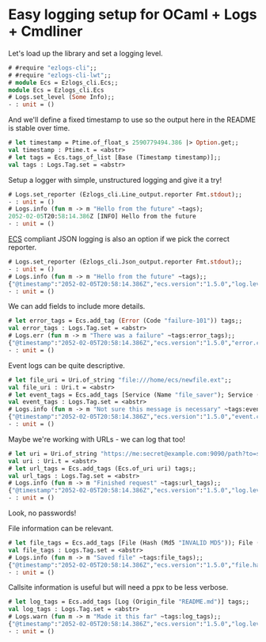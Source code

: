 # Easy logging setup for OCaml + Logs + Cmdliner

Let's load up the library and set a logging level.
```ocaml
# #require "ezlogs-cli";;
# #require "ezlogs-cli-lwt";;
# module Ecs = Ezlogs_cli.Ecs;;
module Ecs = Ezlogs_cli.Ecs
# Logs.set_level (Some Info);;
- : unit = ()
```

And we'll define a fixed timestamp to use so the output here in the README is
stable over time.
```ocaml
# let timestamp = Ptime.of_float_s 2590779494.386 |> Option.get;;
val timestamp : Ptime.t = <abstr>
# let tags = Ecs.tags_of_list [Base (Timestamp timestamp)];;
val tags : Logs.Tag.set = <abstr>
```

Setup a logger with simple, unstructured logging and give it a try!
```ocaml
# Logs.set_reporter (Ezlogs_cli.Line_output.reporter Fmt.stdout);;
- : unit = ()
# Logs.info (fun m -> m "Hello from the future" ~tags);
2052-02-05T20:58:14.386Z [INFO] Hello from the future
- : unit = ()
```

[ECS] compliant JSON logging is also an option if we pick the correct reporter.
```ocaml
# Logs.set_reporter (Ezlogs_cli.Json_output.reporter Fmt.stdout);;
- : unit = ()
# Logs.info (fun m -> m "Hello from the future" ~tags);;
{"@timestamp":"2052-02-05T20:58:14.386Z","ecs.version":"1.5.0","log.level":"info","log.logger":"application","message":"Hello from the future"}
- : unit = ()
```

We can add fields to include more details.
```ocaml
# let error_tags = Ecs.add_tag (Error (Code "failure-101")) tags;;
val error_tags : Logs.Tag.set = <abstr>
# Logs.err (fun m -> m "There was a failure" ~tags:error_tags);;
{"@timestamp":"2052-02-05T20:58:14.386Z","ecs.version":"1.5.0","error.code":"failure-101","log.level":"error","log.logger":"application","message":"There was a failure"}
- : unit = ()
```

Event logs can be quite descriptive.
```ocaml
# let file_uri = Uri.of_string "file:///home/ecs/newfile.ext";;
val file_uri : Uri.t = <abstr>
# let event_tags = Ecs.add_tags [Service (Name "file_saver"); Service (Version "git commit hash"); Event (Category [File]); Event (Kind Event); Event (Outcome Success); Event (Type [Creation]); Event (Url file_uri); File (Hash (Md5 "NOT A HASH")); Trace (Trace_id "unique 'global' id"); Trace (Transaction_id "unique 'local' id")] tags;;
val event_tags : Logs.Tag.set = <abstr>
# Logs.info (fun m -> m "Not sure this message is necessary" ~tags:event_tags);;
{"@timestamp":"2052-02-05T20:58:14.386Z","ecs.version":"1.5.0","event.category":["file"],"event.kind":"event","event.outcome":"success","event.type":["creation"],"event.url":"file:///home/ecs/newfile.ext","file.hash.md5":"NOT A HASH","log.level":"info","log.logger":"application","message":"Not sure this message is necessary","service.name":"file_saver","service.version":"git commit hash","trace.id":"unique 'global' id","transaction.id":"unique 'local' id"}
- : unit = ()
```

Maybe we're working with URLs - we can log that too!
```ocaml
# let uri = Uri.of_string "https://me:secret@example.com:9090/path?to=success#downhere";;
val uri : Uri.t = <abstr>
# let url_tags = Ecs.add_tags (Ecs.of_uri uri) tags;;
val url_tags : Logs.Tag.set = <abstr>
# Logs.info (fun m -> m "Finished request" ~tags:url_tags);;
{"@timestamp":"2052-02-05T20:58:14.386Z","ecs.version":"1.5.0","log.level":"info","log.logger":"application","message":"Finished request","url.domain":"example.com","url.fragment":"downhere","url.full":"https://me@example.com:9090/path?to=success#downhere","url.path":"/path","url.query":"to=success","url.scheme":"https","url.username":"me"}
- : unit = ()
```
Look, no passwords!

File information can be relevant.
```ocaml
# let file_tags = Ecs.add_tags [File (Hash (Md5 "INVALID MD5")); File (Size 8192)] tags;;
val file_tags : Logs.Tag.set = <abstr>
# Logs.info (fun m -> m "Saved file" ~tags:file_tags);;
{"@timestamp":"2052-02-05T20:58:14.386Z","ecs.version":"1.5.0","file.hash.md5":"INVALID MD5","file.size":8192,"log.level":"info","log.logger":"application","message":"Saved file"}
- : unit = ()
```

Callsite information is useful but will need a ppx to be less verbose.
```ocaml
# let log_tags = Ecs.add_tags [Log (Origin_file "README.md")] tags;;
val log_tags : Logs.Tag.set = <abstr>
# Logs.warn (fun m -> m "Made it this far" ~tags:log_tags);;
{"@timestamp":"2052-02-05T20:58:14.386Z","ecs.version":"1.5.0","log.level":"warning","log.logger":"application","log.origin.file":"README.md","message":"Made it this far"}
- : unit = ()
```

[ECS]: https://www.elastic.co/guide/en/ecs/current/ecs-reference.html

